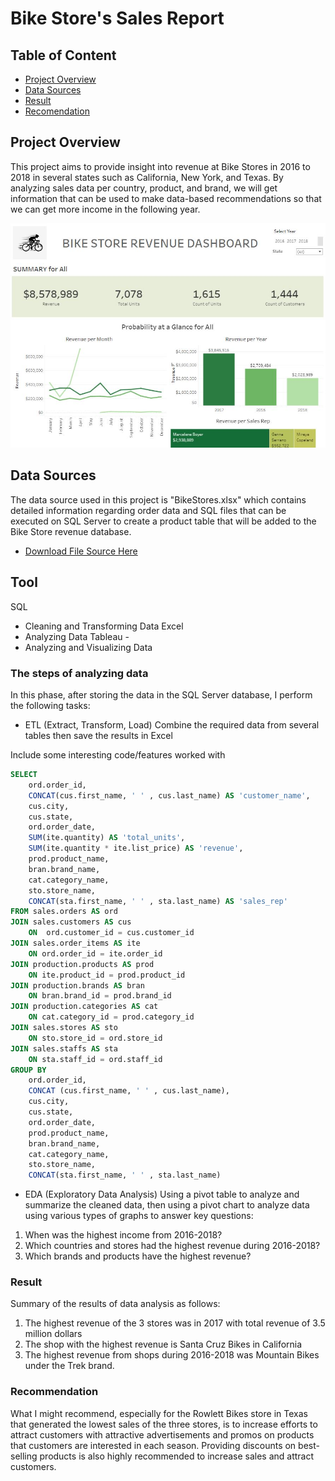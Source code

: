 # Bike Store's Sales Report

## Table of Content 
- [Project Overview](#project-overview)
- [Data Sources](#data-sources)
- [Result](#result)
- [Recomendation](#recomendation)


## Project Overview
This project aims to provide insight into revenue at Bike Stores in 2016 to 2018 in several states such as California, New York, and Texas. 
By analyzing sales data per country, product, and brand, we will get information that can be used to make data-based recommendations so that we can get more income in the following year.

![alt text](image.JPG)

## Data Sources
The data source used in this project is "BikeStores.xlsx" which contains detailed information regarding order data and SQL files that can be executed on SQL Server to create a product table that will be added to the Bike Store revenue database.
- [Download File Source Here](https://github.com/HilmaSabela/Bike_Store_Analysis/blob/main/BikeStores.xlsx)

## Tool
SQL 
- Cleaning and Transforming Data 
Excel 
- Analyzing Data 
Tableau - 
- Analyzing and Visualizing Data 

### The steps of analyzing data
In this phase, after storing the data in the SQL Server database, I perform the following tasks:
- ETL (Extract, Transform, Load)
Combine the required data from several tables then save the results in Excel

Include some interesting code/features worked with
``` sql
SELECT 
	ord.order_id, 
	CONCAT(cus.first_name, ' ' , cus.last_name) AS 'customer_name', 
	cus.city, 
	cus.state, 
	ord.order_date,
	SUM(ite.quantity) AS 'total_units',
	SUM(ite.quantity * ite.list_price) AS 'revenue',
	prod.product_name,
	bran.brand_name,
	cat.category_name,
	sto.store_name,
	CONCAT(sta.first_name, ' ' , sta.last_name) AS 'sales_rep'
FROM sales.orders AS ord
JOIN sales.customers AS cus
	ON  ord.customer_id = cus.customer_id 
JOIN sales.order_items AS ite
	ON ord.order_id = ite.order_id
JOIN production.products AS prod
	ON ite.product_id = prod.product_id
JOIN production.brands AS bran
	ON bran.brand_id = prod.brand_id
JOIN production.categories AS cat
	ON cat.category_id = prod.category_id
JOIN sales.stores AS sto
	ON sto.store_id = ord.store_id
JOIN sales.staffs AS sta
	ON sta.staff_id = ord.staff_id
GROUP BY 
	ord.order_id, 
	CONCAT (cus.first_name, ' ' , cus.last_name),  
	cus.city, 
	cus.state, 
	ord.order_date,
	prod.product_name,
	bran.brand_name,
	cat.category_name,
	sto.store_name,
	CONCAT(sta.first_name, ' ' , sta.last_name)
```

- EDA (Exploratory Data Analysis)
Using a pivot table to analyze and summarize the cleaned data, then using a pivot chart to analyze data using various types of graphs to answer key questions:

1. When was the highest income from 2016-2018?
2. Which countries and stores had the highest revenue during 2016-2018?
3. Which brands and products have the highest revenue?

### Result
Summary of the results of data analysis as follows:
1. The highest revenue of the 3 stores was in 2017 with total revenue of 3.5 million dollars
2. The shop with the highest revenue is Santa Cruz Bikes in California
3. The highest revenue from shops during 2016-2018 was Mountain Bikes under the Trek brand.

### Recommendation
What I might recommend, especially for the Rowlett Bikes store in Texas that generated the lowest sales of the three stores, is to increase efforts to attract customers with attractive advertisements and promos on products that customers are interested in each season. Providing discounts on best-selling products is also highly recommended to increase sales and attract customers.

